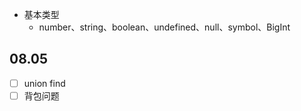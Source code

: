 - 基本类型
  - number、string、boolean、undefined、null、symbol、BigInt

## 08.05

- [ ] union find
- [ ] 背包问题

